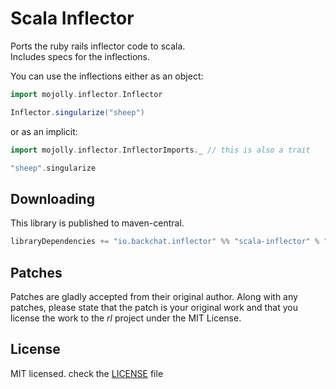 # Scala Inflector 

Ports the ruby rails inflector code to scala.  
Includes specs for the inflections.  

You can use the inflections either as an object:
  
```scala
import mojolly.inflector.Inflector

Inflector.singularize("sheep") 
```  

or as an implicit:  

```scala
import mojolly.inflector.InflectorImports._ // this is also a trait

"sheep".singularize
```

## Downloading

This library is published to maven-central.

```scala
libraryDependencies += "io.backchat.inflector" %% "scala-inflector" % "1.3.5"
```

## Patches
Patches are gladly accepted from their original author. Along with any patches, please state that the patch is your original work and that you license the work to the *rl* project under the MIT License.

## License
MIT licensed. check the [LICENSE](https://github.com/mojolly/scala-inflector/blob/master/LICENSE) file
